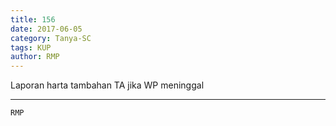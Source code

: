 ```yaml
---
title: 156
date: 2017-06-05
category: Tanya-SC
tags: KUP
author: RMP
---
```


Laporan harta tambahan TA jika WP meninggal

---



`RMP`
